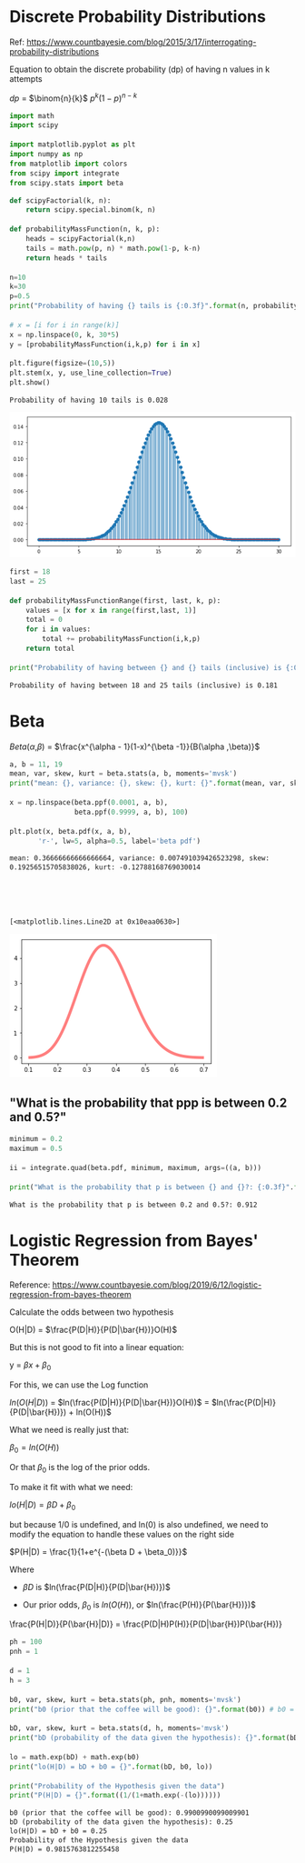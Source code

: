 
# Discrete Probability Distributions
Ref: https://www.countbayesie.com/blog/2015/3/17/interrogating-probability-distributions

Equation to obtain the discrete probability (dp) of having n values in k attempts

$dp$ $=$ $\binom{n}{k}$ $p^k(1-p)^{n-k}$


```python
import math
import scipy

import matplotlib.pyplot as plt
import numpy as np
from matplotlib import colors
from scipy import integrate
from scipy.stats import beta
```


```python
def scipyFactorial(k, n):
    return scipy.special.binom(k, n)

def probabilityMassFunction(n, k, p):
    heads = scipyFactorial(k,n)
    tails = math.pow(p, n) * math.pow(1-p, k-n)
    return heads * tails

n=10
k=30
p=0.5
print("Probability of having {} tails is {:0.3f}".format(n, probabilityMassFunction(n,k,p)))

# x = [i for i in range(k)]
x = np.linspace(0, k, 30*5)
y = [probabilityMassFunction(i,k,p) for i in x]

plt.figure(figsize=(10,5))
plt.stem(x, y, use_line_collection=True)
plt.show()
```

    Probability of having 10 tails is 0.028



![png](discrete_drobability_distributions_files/discrete_drobability_distributions_2_1.png)



```python
first = 18
last = 25

def probabilityMassFunctionRange(first, last, k, p):
    values = [x for x in range(first,last, 1)]
    total = 0
    for i in values:
        total += probabilityMassFunction(i,k,p)
    return total

print("Probability of having between {} and {} tails (inclusive) is {:0.3f}".format(first, last, probabilityMassFunctionRange(first, last, k, p)))
```

    Probability of having between 18 and 25 tails (inclusive) is 0.181


# Beta

$Beta$($\alpha$,$\beta$) = $\frac{x^{\alpha - 1}(1-x)^{\beta -1}}{B(\alpha ,\beta)}$


```python
a, b = 11, 19
mean, var, skew, kurt = beta.stats(a, b, moments='mvsk')
print("mean: {}, variance: {}, skew: {}, kurt: {}".format(mean, var, skew, kurt))

x = np.linspace(beta.ppf(0.0001, a, b),
                beta.ppf(0.9999, a, b), 100)

plt.plot(x, beta.pdf(x, a, b),
       'r-', lw=5, alpha=0.5, label='beta pdf')
```

    mean: 0.36666666666666664, variance: 0.007491039426523298, skew: 0.19256515705838026, kurt: -0.12788168769030014





    [<matplotlib.lines.Line2D at 0x10eaa0630>]




![png](discrete_drobability_distributions_files/discrete_drobability_distributions_5_2.png)


## "What is the probability that ppp is between 0.2 and 0.5?"


```python
minimum = 0.2
maximum = 0.5

ii = integrate.quad(beta.pdf, minimum, maximum, args=((a, b)))

print("What is the probability that p is between {} and {}?: {:0.3f}".format(minimum, maximum, ii[0]))
```

    What is the probability that p is between 0.2 and 0.5?: 0.912


# Logistic Regression from Bayes' Theorem

Reference: https://www.countbayesie.com/blog/2019/6/12/logistic-regression-from-bayes-theorem

Calculate the odds between two hypothesis

O(H|D) = $\frac{P(D|H)}{P(D|\bar{H})}O(H)$

But this is not good to fit into a linear equation:

y = $\beta x+ \beta_0$


For this, we can use the Log function

$ln(O(H|D))$ = $ln(\frac{P(D|H)}{P(D|\bar{H})}O(H))$ = $ln(\frac{P(D|H)}{P(D|\bar{H})}) + ln(O(H))$

What we need is really just that:

$\beta_0 = ln(O(H))$

Or that $\beta_0$ is the log of the prior odds. 

To make it fit with what we need:

$lo(H|D) = \beta D + \beta_0$

but because 1/0 is undefined, and ln(0) is also undefined, we need to modify the equation to handle these values on the right side

$P(H|D) = \frac{1}{1+e^{-(\beta D + \beta_0)}}$

Where 

* $\beta D$ is $ln(\frac{P(D|H)}{P(D|\bar{H})})$ 

* Our prior odds, $\beta_0$ is $ln(O(H))$, or $ln(\frac{P(H)}{P(\bar{H})})$



\frac{P(H|D)}{P(\bar{H}|D)} = \frac{P(D|H)P(H)}{P(D|\bar{H})P(\bar{H})}


```python
ph = 100
pnh = 1

d = 1
h = 3

b0, var, skew, kurt = beta.stats(ph, pnh, moments='mvsk')
print("b0 (prior that the coffee will be good): {}".format(b0)) # b0 = ln(p(h)/p(!h))

bD, var, skew, kurt = beta.stats(d, h, moments='mvsk')
print("bD (probability of the data given the hypothesis): {}".format(bD))

lo = math.exp(bD) + math.exp(b0)
print("lo(H|D) = bD + b0 = {}".format(bD, b0, lo))

print("Probability of the Hypothesis given the data")
print("P(H|D) = {}".format((1/(1+math.exp(-(lo))))))
```

    b0 (prior that the coffee will be good): 0.9900990099009901
    bD (probability of the data given the hypothesis): 0.25
    lo(H|D) = bD + b0 = 0.25
    Probability of the Hypothesis given the data
    P(H|D) = 0.9815763812255458


